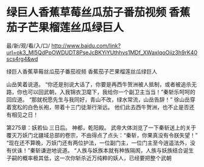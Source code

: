 # 绿巨人香蕉草莓丝瓜茄子番茄视频 香蕉茄子芒果榴莲丝瓜绿巨人

最/新/观/看/入/口/ http://www.baidu.com/link?url=ok3_Ml5QdPpOWDUDT8PseJcBKYiYUthhvs1MDf_XWaxIqoOiiz3h9rK40scs4rg4&wd

绿巨人香蕉草莓丝瓜茄子番茄视频 香蕉茄子芒果榴莲丝瓜绿巨人
 
   山岳笑着说道。
    “你还是别说大话了，你要是再西牛贺洲被人抵制，或者被追杀无路，你也可以回武朝，入我锦衣卫麾下，我给你一个副卫主当当！”秦斩乐呵呵的回应道。
    “那就祝愿先生与我同好，青山不改，绿水常流，山岳告辞！”
    徐山岳穿着宽松的白色长袍，带着十三门徒渐行渐远。
    他们此去西牛贺洲，也不止是否还有相见之日！

第275章：妖若仙
    三日后。
    神都，乾阳殿。
    武帝大体浏览了一下秦斩送上的关于覆灭万妖门北疆域总部的卷宗，不由得点了点头：“秦斩，你果真没有令朕失望！”
    “现在还不算晚，万妖门还有两位护法，一位副门主，一位门主至今逍遥法外，没有伏诛！”秦斩谦逊地说道。
    “人族与妖族本就有种族隔阂，人族与妖族结合诞生子嗣的概率极其低，这一次你斩杀近万纯粹的妖人，已经要把整个武朝
